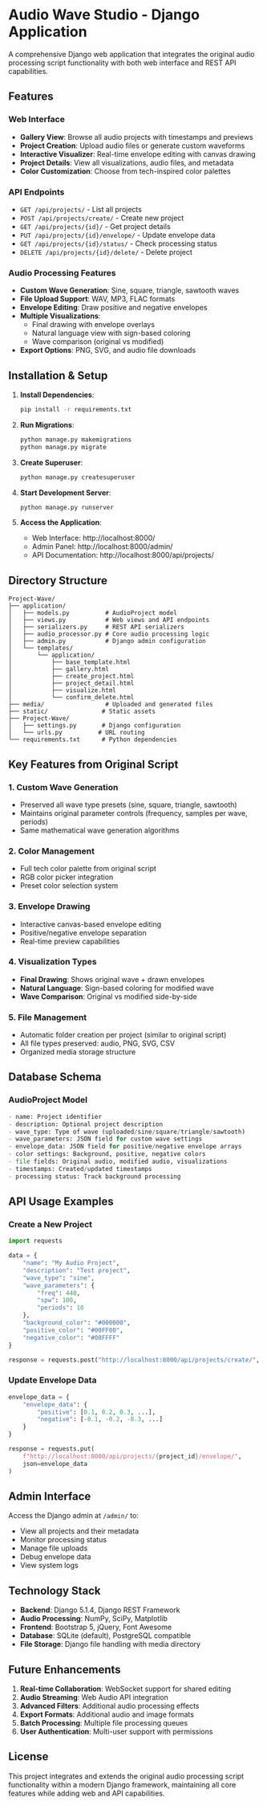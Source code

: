 # Audio Wave Studio - Django Application

A comprehensive Django web application that integrates the original audio processing script functionality with both web interface and REST API capabilities.

## Features

### Web Interface
- **Gallery View**: Browse all audio projects with timestamps and previews
- **Project Creation**: Upload audio files or generate custom waveforms
- **Interactive Visualizer**: Real-time envelope editing with canvas drawing
- **Project Details**: View all visualizations, audio files, and metadata
- **Color Customization**: Choose from tech-inspired color palettes

### API Endpoints
- `GET /api/projects/` - List all projects
- `POST /api/projects/create/` - Create new project
- `GET /api/projects/{id}/` - Get project details
- `PUT /api/projects/{id}/envelope/` - Update envelope data
- `GET /api/projects/{id}/status/` - Check processing status
- `DELETE /api/projects/{id}/delete/` - Delete project

### Audio Processing Features
- **Custom Wave Generation**: Sine, square, triangle, sawtooth waves
- **File Upload Support**: WAV, MP3, FLAC formats
- **Envelope Editing**: Draw positive and negative envelopes
- **Multiple Visualizations**:
  - Final drawing with envelope overlays
  - Natural language view with sign-based coloring
  - Wave comparison (original vs modified)
- **Export Options**: PNG, SVG, and audio file downloads

## Installation & Setup

1. **Install Dependencies**:
   ```bash
   pip install -r requirements.txt
   ```

2. **Run Migrations**:
   ```bash
   python manage.py makemigrations
   python manage.py migrate
   ```

3. **Create Superuser**:
   ```bash
   python manage.py createsuperuser
   ```

4. **Start Development Server**:
   ```bash
   python manage.py runserver
   ```

5. **Access the Application**:
   - Web Interface: http://localhost:8000/
   - Admin Panel: http://localhost:8000/admin/
   - API Documentation: http://localhost:8000/api/projects/

## Directory Structure

```
Project-Wave/
├── application/
│   ├── models.py          # AudioProject model
│   ├── views.py           # Web views and API endpoints
│   ├── serializers.py     # REST API serializers
│   ├── audio_processor.py # Core audio processing logic
│   ├── admin.py           # Django admin configuration
│   └── templates/
│       └── application/
│           ├── base_template.html
│           ├── gallery.html
│           ├── create_project.html
│           ├── project_detail.html
│           ├── visualize.html
│           └── confirm_delete.html
├── media/                 # Uploaded and generated files
├── static/               # Static assets
├── Project-Wave/
│   ├── settings.py       # Django configuration
│   └── urls.py          # URL routing
└── requirements.txt      # Python dependencies
```

## Key Features from Original Script

### 1. Custom Wave Generation
- Preserved all wave type presets (sine, square, triangle, sawtooth)
- Maintains original parameter controls (frequency, samples per wave, periods)
- Same mathematical wave generation algorithms

### 2. Color Management
- Full tech color palette from original script
- RGB color picker integration
- Preset color selection system

### 3. Envelope Drawing
- Interactive canvas-based envelope editing
- Positive/negative envelope separation
- Real-time preview capabilities

### 4. Visualization Types
- **Final Drawing**: Shows original wave + drawn envelopes
- **Natural Language**: Sign-based coloring for modified wave
- **Wave Comparison**: Original vs modified side-by-side

### 5. File Management
- Automatic folder creation per project (similar to original script)
- All file types preserved: audio, PNG, SVG, CSV
- Organized media storage structure

## Database Schema

### AudioProject Model
```python
- name: Project identifier
- description: Optional project description
- wave_type: Type of wave (uploaded/sine/square/triangle/sawtooth)
- wave_parameters: JSON field for custom wave settings
- envelope_data: JSON field for positive/negative envelope arrays
- color settings: Background, positive, negative colors
- file fields: Original audio, modified audio, visualizations
- timestamps: Created/updated timestamps
- processing status: Track background processing
```

## API Usage Examples

### Create a New Project
```python
import requests

data = {
    "name": "My Audio Project",
    "description": "Test project",
    "wave_type": "sine",
    "wave_parameters": {
        "freq": 440,
        "spw": 100,
        "periods": 10
    },
    "background_color": "#000000",
    "positive_color": "#00FF00",
    "negative_color": "#00FFFF"
}

response = requests.post("http://localhost:8000/api/projects/create/", json=data)
```

### Update Envelope Data
```python
envelope_data = {
    "envelope_data": {
        "positive": [0.1, 0.2, 0.3, ...],
        "negative": [-0.1, -0.2, -0.3, ...]
    }
}

response = requests.put(
    f"http://localhost:8000/api/projects/{project_id}/envelope/", 
    json=envelope_data
)
```

## Admin Interface

Access the Django admin at `/admin/` to:
- View all projects and their metadata
- Monitor processing status
- Manage file uploads
- Debug envelope data
- View system logs

## Technology Stack

- **Backend**: Django 5.1.4, Django REST Framework
- **Audio Processing**: NumPy, SciPy, Matplotlib
- **Frontend**: Bootstrap 5, jQuery, Font Awesome
- **Database**: SQLite (default), PostgreSQL compatible
- **File Storage**: Django file handling with media directory

## Future Enhancements

1. **Real-time Collaboration**: WebSocket support for shared editing
2. **Audio Streaming**: Web Audio API integration
3. **Advanced Filters**: Additional audio processing effects
4. **Export Formats**: Additional audio and image formats
5. **Batch Processing**: Multiple file processing queues
6. **User Authentication**: Multi-user support with permissions

## License

This project integrates and extends the original audio processing script functionality within a modern Django framework, maintaining all core features while adding web and API capabilities.